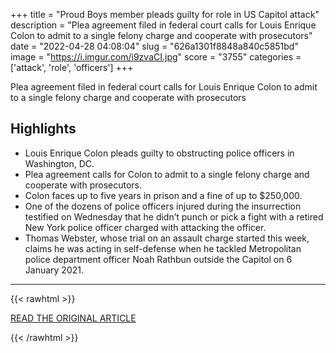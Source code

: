 +++
title = "Proud Boys member pleads guilty for role in US Capitol attack"
description = "Plea agreement filed in federal court calls for Louis Enrique Colon to admit to a single felony charge and cooperate with prosecutors"
date = "2022-04-28 04:08:04"
slug = "626a1301f8848a840c5851bd"
image = "https://i.imgur.com/i9zvaCI.jpg"
score = "3755"
categories = ['attack', 'role', 'officers']
+++

Plea agreement filed in federal court calls for Louis Enrique Colon to admit to a single felony charge and cooperate with prosecutors

## Highlights

- Louis Enrique Colon pleads guilty to obstructing police officers in Washington, DC.
- Plea agreement calls for Colon to admit to a single felony charge and cooperate with prosecutors.
- Colon faces up to five years in prison and a fine of up to $250,000.
- One of the dozens of police officers injured during the insurrection testified on Wednesday that he didn’t punch or pick a fight with a retired New York police officer charged with attacking the officer.
- Thomas Webster, whose trial on an assault charge started this week, claims he was acting in self-defense when he tackled Metropolitan police department officer Noah Rathbun outside the Capitol on 6 January 2021.

---

{{< rawhtml >}}
  <p class="article-category">
    <a target="_blank" href="https://www.theguardian.com/us-news/2022/apr/27/proud-boys-capitol-attack-louis-enrique-colon-pleads-guilty?CMP=Share_iOSApp_Other">READ THE ORIGINAL ARTICLE</a>
  </p>
{{< /rawhtml >}}
